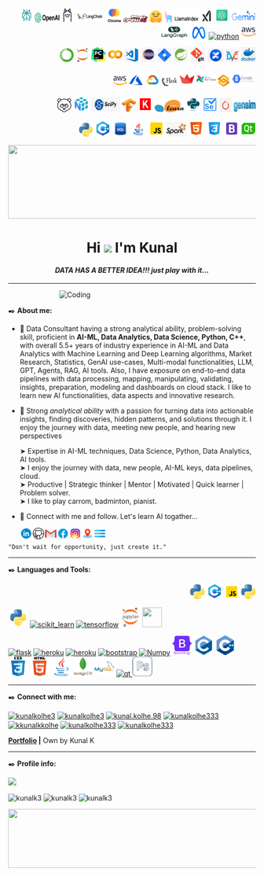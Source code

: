<p align="right"> 
  <a href="" target="_blank"> <img src="./images/ico_perplexityai.png" alt="python" width="25" height="30"/></a>
  <a href="" target="_blank"> <img src="./images/ico_openai.png" alt="python" width="50" height="20"/></a>
  <a href="" target="_blank"> <img src="./images/ico_ollama.png" alt="python" width="25" height=30"/></a>
  <a href="" target="_blank"> <img src="./images/ico_langchain.png" alt="python" width="60" height="25"/></a>
  <a href="" target="_blank"> <img src="./images/ico_chroma.png" alt="python" width="30" height="30"/></a>
  <a href="" target="_blank"> <img src="./images/ico_crewai.png" alt="python" width="50" height="15"/></a>
  <a href="" target="_blank"> <img src="./images/ico_huggingface.png" alt="python" width="25" height="25"/></a>
  <a href="" target="_blank"> <img src="./images/ico_llamaindex.png" alt="python" width="70" height="25"/></a> 
  <a href="" target="_blank"> <img src="./images/ico_groq.png" alt="python" width="25" height="28"/></a>
  <a href="" target="_blank"> <img src="./images/ico_chatgpt.png" alt="python" width="30" height="30"/></a>
  <a href="" target="_blank"> <img src="./images/ico_geminiai.png" alt="python" width="50" height="30"/></a>
  <a href="" target="_blank"> <img src="./images/ico_langgraph.png" alt="python" width="60" height="28"/></a>
  <a href="" target="_blank"> <img src="./images/ico_meta.png" alt="python" width="32" height="25"/></a>
  <a href="" target="_blank"> <img src="./images/openai.png" alt="python" width="60" height="30"/></a>
  <a href="" target="_blank"> <img src="./images/ico_aws.png" alt="python" width="30" height="30"/></a>
  
</p>
<p align="right"> 
  <a href="" target="_blank"> <img src="./images/ico_anaconda.png" alt="python" width="28" height="28"/></a>
  <a href="" target="_blank"> <img src="./images/ico_jupyter.png" alt="python" width="28" height="28"/></a>
  <a href="" target="_blank"> <img src="./images/ico_pycharm.png" alt="python" width="30" height="30"/></a>
  <a href="" target="_blank"> <img src="./images/ico_colab.png" alt="python" width="30" height="30"/></a>
  <a href="" target="_blank"> <img src="./images/ico_vscode.png" alt="python" width="30" height="28"/></a>
  <a href="" target="_blank"> <img src="./images/ico_eclipse.png" alt="python" width="30" height="30"/></a>
  <a href="" target="_blank"> <img src="./images/ico_jira.png" alt="python" width="28" height="28"/></a>
  <a href="" target="_blank"> <img src="./images/ico_springboot.png" alt="python" width="30" height="30"/></a>
  <a href="" target="_blank"> <img src="./images/ico_git.png" alt="python" width="32" height="30"/></a>
  <a href="" target="_blank"> <img src="./images/ico_confluence.png" alt="python" width="32" height="27"/></a>
  <a href="" target="_blank"> <img src="./images/ico_dvc.png" alt="python" width="28" height="25"/></a>
  <a href="" target="_blank"> <img src="./images/ico_docker.png" alt="python" width="30" height="30"/></a>
</p>
<p align="right"> 
  <a href="" target="_blank"> <img src="./images/ico_aws.png" alt="python" width="28" height="30"/></a>
  <a href="" target="_blank"> <img src="./images/ico_azure.png" alt="python" width="30" height="30"/></a>
  <a href="" target="_blank"> <img src="./images/ico_gcp.png" alt="python" width="30" height="30"/></a>
  <a href="" target="_blank"> <img src="./images/ico_flask.png" alt="python" width="32" height="25"/></a>
  <a href="" target="_blank"> <img src="./images/ico_streamlit.png" alt="python" width="30" height="35"/></a>
  <a href="" target="_blank"> <img src="./images/ico_airflow.png" alt="python" width="40" height="35"/></a>
  <a href="" target="_blank"> <img src="./images/ico_gradio.png" alt="python" width="23" height="28"/></a>
  <a href="" target="_blank"> <img src="./images/ico_composer.png" alt="python" width="50" height="35"/></a>
</p>
<p align="right">
  <a href="" target="_blank"> <img src="./images/ico_pandas.png" alt="python" width="28" height="28"/></a>
  <a href="" target="_blank"> <img src="./images/ico_numpy.png" alt="python" width="33" height="33"/></a>
  <a href="" target="_blank"> <img src="./images/ico_scipy.png" alt="python" width="60" height="30"/></a>
  <a href="" target="_blank"> <img src="./images/ico_tensorflow.png" alt="python" width="28" height="28"/></a>
  <a href="" target="_blank"> <img src="./images/ico_keras.png" alt="python" width="30" height="32"/></a>
  <a href="" target="_blank"> <img src="./images/ico_scikitlearn.png" alt="python" width="60" height="25"/></a>
  <a href="" target="_blank"> <img src="./images/ico_nltk.png" alt="python" width="30" height="30"/></a>
  <a href="" target="_blank"> <img src="./images/ico_selenium.png" alt="python" width="30" height="30"/></a>
  <a href="" target="_blank"> <img src="./images/pytorch.png" alt="python" width="25" height="29"/></a> 
  <a href="" target="_blank"> <img src="./images/ico_gensim.png" alt="python" width="45" height="25"/></a> 
</p>
<p align="right"> 
  <a href="" target="_blank"> <img src="./images/ico_python.png" alt="python" width="28" height="28"/></a>
  <a href="" target="_blank"> <img src="./images/ico_cpp.png" alt="python" width="33" height="33"/></a>
  <a href="" target="_blank"> <img src="./images/ico_sql.png" alt="python" width="33" height="32"/></a>
  <a href="" target="_blank"> <img src="./images/ico_java.png" alt="python" width="32" height="32"/></a>
  <a href="" target="_blank"> <img src="./images/ico_js.png" alt="python" width="33" height="33"/></a>
  <a href="" target="_blank"> <img src="./images/ico_spark.png" alt="python" width="40" height="30"/></a>
  <a href="" target="_blank"> <img src="./images/ico_html.png" alt="python" width="33" height="33"/></a>
  <a href="" target="_blank"> <img src="./images/ico_css.png" alt="python" width="33" height="33"/></a>
  <a href="" target="_blank"> <img src="./images/ico_bootstrap.png" alt="python" width="30" height="33"/></a>
  <a href="" target="_blank"> <img src="./images/ico_qt.png" alt="python" width="30" height="33"/></a>
</p>


<div align="center">
<img src="https://user-images.githubusercontent.com/41562231/147804883-98405cbc-c472-46fb-948e-32030725458b.png" height="150" width="1000">
<h1 align="center">Hi <img src="https://raw.githubusercontent.com/MartinHeinz/MartinHeinz/master/wave.gif" height="40px",width="40px"> I'm Kunal</h1><h4><i>DATA HAS A BETTER IDEA!!! just play with it...</i></h4>
</div>

---

<img align="right" alt="Coding" width="400" src="https://miro.medium.com/max/680/1*IRGHmiGsa16stedQvIaZfw.gif"><br>

✒️ __About me:__
- 📌 Data Consultant having a strong analytical ability, problem-solving skill, proficient in __AI-ML, Data Analytics, Data Science, Python, C++__, with overall 5.5+ years of industry experience in AI-ML and Data Analytics with Machine Learning and Deep Learning algorithms, Market Research, Statistics, GenAI use-cases, Multi-modal functionalities, LLM, GPT, Agents, RAG, AI tools. Also, I have exposure on end-to-end data pipelines with data processing, mapping, manipulating, validating, insights, preparation, modeling and dashboards on cloud stack. I like to learn new AI functionalities, data aspects and innovative research.

- 📌 Strong *analytical ability* with a passion for turning data into actionable insights, finding discoveries, hidden patterns, and solutions through it. I enjoy the journey with data, meeting new people, and hearing new perspectives

  ➤ Expertise in AI-ML techniques, Data Science, Python, Data Analytics, AI tools.<br>
  ➤ I enjoy the journey with data, new people, AI-ML keys, data pipelines, cloud.<br>
  ➤ Productive | Strategic thinker | Mentor | Motivated | Quick learner | Problem solver.<br>
  ➤ I like to play carrom, badminton, pianist.

- 📌 Connect with me and follow. Let's learn AI togather...

  <a href="https://www.linkedin.com/in/kunalkolhe3/"><img align="left" src="https://raw.githubusercontent.com/kunalk3/kunalk3/main/images/icons8-linkedin.gif" alt="kunalkolhe3" width="25px"/></a>
  <a href="https://github.com/kunalk3/"><img align="left" src="https://raw.githubusercontent.com/kunalk3/kunalk3/main/images/icons8-github.gif" alt="kunalkolhe3" width="25px"/></a>
  <a href="https://mail.google.com/mail/?view=cm&fs=1&tf=1&to=kunalkoleh333@gmail.com" target="_blank"><img align="left" src="https://raw.githubusercontent.com/kunalk3/kunalk3/main/images/icons8-gmail.gif" alt="kunalkolhe3" width="25px"/></a>
  <a href="https://www.facebook.com/kunal.kolhe98/"><img align="left" src="https://raw.githubusercontent.com/kunalk3/kunalk3/main/images/icons8-facebook.gif" alt="kunalkolhe3" width="25px"/></a>
  <a href="https://www.instagram.com/kkunalkkolhe/"><img align="left" src="https://raw.githubusercontent.com/kunalk3/kunalk3/main/images/icons8-instagram.gif" alt="kunalkolhe3" width="25px"/></a>
  <a href="https://www.google.com/maps/place/Pune,+Maharashtra/"><img align="left" src="https://raw.githubusercontent.com/kunalk3/kunalk3/main/images/icons8-location.gif" alt="kunalkolhe3" width="25px"/></a>
  <a href="https://kunalk3.github.io/Portfolio-Website-Kunalk3/"><img align="left" src="https://raw.githubusercontent.com/kunalk3/kunalk3/main/images/icons8-menu.gif" alt="kunalkolhe3" width="25px"/></a>
  <br>


```
"Don't wait for opportunity, just create it."
```

---

✒️ __Languages and Tools:__
<p align="right"> 
  <a href="" target="_blank"> <img src="./images/ico_python.png" alt="python" width="30" height="30"/></a>
  <a href="" target="_blank"> <img src="./images/ico_cpp.png" alt="python" width="32" height="32"/></a>
  <a href="" target="_blank"> <img src="./images/ico_js.png" alt="python" width="30" height="30"/></a>
  <a href="" target="_blank"> <img src="./images/ico_python.png" alt="python" width="30" height="30"/></a>
</p>
  
<p>
  <a href="https://www.python.org" target="_blank"> <img src="https://raw.githubusercontent.com/devicons/devicon/master/icons/python/python-original.svg" alt="python" width="40" height="40"/></a>
  <a href="https://scikit-learn.org/" target="_blank"> <img src="https://upload.wikimedia.org/wikipedia/commons/0/05/Scikit_learn_logo_small.svg" alt="scikit_learn" width="40" height="40"/></a> 
  <a href="https://www.tensorflow.org" target="_blank"> <img src="https://www.vectorlogo.zone/logos/tensorflow/tensorflow-icon.svg" alt="tensorflow" width="40" height="40"/></a>
  <img src="https://raw.githubusercontent.com/github/explore/80688e429a7d4ef2fca1e82350fe8e3517d3494d/topics/jupyter-notebook/jupyter-notebook.png" width="40" height="40"/>
  <img src="https://user-images.githubusercontent.com/44708711/100903610-1db10a00-34ec-11eb-91e1-52481053a3b9.png" width="40" height="40"/>
  <p>
  <a href="https://flask.palletsprojects.com/" target="_blank"> <img src="https://www.vectorlogo.zone/logos/pocoo_flask/pocoo_flask-official.svg" alt="flask" width="40" height="40"/></a>
  <a href="https://aws.amazon.com/" target="_blank"> <img src="https://www.vectorlogo.zone/logos/amazon_aws/amazon_aws-icon.svg" alt="heroku" width="40" height="40"/></a>
  <a href="https://heroku.com" target="_blank"> <img src="https://www.vectorlogo.zone/logos/heroku/heroku-icon.svg" alt="heroku" width="40" height="40"/></a>
  <a href="https://pandas.pydata.org/docs/" target="_blank"> <img src="https://www.vectorlogo.zone/logos/usepanda/usepanda-icon.svg" alt="bootstrap" width="40" height="40"/></a>
  <a href="https://numpy.org/" target="_blank"> <img src="https://www.vectorlogo.zone/logos/numpy/numpy-icon.svg" alt="Numpy" width="40" height="40"/></a>
  <a href="https://getbootstrap.com" target="_blank"> <img src="https://raw.githubusercontent.com/devicons/devicon/master/icons/bootstrap/bootstrap-plain-wordmark.svg" alt="bootstrap" width="40" height="40"/></a>
  <a href="https://www.cprogramming.com/" target="_blank"> <img src="https://raw.githubusercontent.com/devicons/devicon/master/icons/c/c-original.svg" alt="c" width="40" height="40"/></a>
  <a href="https://www.w3schools.com/cpp/" target="_blank"> <img src="https://raw.githubusercontent.com/devicons/devicon/master/icons/cplusplus/cplusplus-original.svg" alt="cplusplus" width="40" height="40"/></a> 
  <a href="https://www.w3schools.com/css/" target="_blank"> <img src="https://raw.githubusercontent.com/devicons/devicon/master/icons/css3/css3-original-wordmark.svg" alt="css3" width="40" height="40"/></a>
  <a href="https://www.w3.org/html/" target="_blank"> <img src="https://raw.githubusercontent.com/devicons/devicon/master/icons/html5/html5-original-wordmark.svg" alt="html5" width="40" height="40"/></a> 
  <a href="https://www.java.com" target="_blank"> <img src="https://raw.githubusercontent.com/devicons/devicon/master/icons/java/java-original.svg" alt="java" width="40" height="40"/></a>
  <a href="https://www.mongodb.com/" target="_blank"> <img src="https://raw.githubusercontent.com/devicons/devicon/master/icons/mongodb/mongodb-original-wordmark.svg" alt="mongodb" width="40" height="40"/></a>
  <a href="https://www.mysql.com/" target="_blank"> <img src="https://raw.githubusercontent.com/devicons/devicon/master/icons/mysql/mysql-original-wordmark.svg" alt="mysql" width="40" height="40"/></a>
  <a href="https://www.qt.io/" target="_blank"> <img src="https://upload.wikimedia.org/wikipedia/commons/0/0b/Qt_logo_2016.svg" alt="qt" width="40" height="40"/>
  <a href="https://www.photoshop.com/en" target="_blank"> <img src="https://raw.githubusercontent.com/devicons/devicon/master/icons/photoshop/photoshop-line.svg" alt="photoshop" width="40" height="40"/></a> 
</p>

---

✒️ __Connect with me:__
<p align="left">
  <a href="https://linkedin.com/in/kunalkolhe3" target="blank"><img align="center" src="https://cdn.jsdelivr.net/npm/simple-icons@3.0.1/icons/linkedin.svg" alt="kunalkolhe3" height="30" width="40"/></a>
  <a href="https://github.com/kunalk3/" target="blank"><img align="center" src="https://cdn.jsdelivr.net/npm/simple-icons@3.0.1/icons/github.svg" alt="kunalkolhe3" height="30" width="40"/></a>
  <a href="https://fb.com/kunal.kolhe.98" target="blank"><img align="center" src="https://cdn.jsdelivr.net/npm/simple-icons@3.0.1/icons/facebook.svg" alt="kunal.kolhe.98" height="30" width="40"/></a>
  <a href="mailto:kunalkolhe333@gmail.com" target="blank"><img align="center" src="https://cdn.jsdelivr.net/npm/simple-icons@3.0.1/icons/gmail.svg" alt="kunalkolhe333" height="30" width="40"/></a>
  <a href="https://instagram.com/kkunalkkolhe" target="blank"><img align="center" src="https://cdn.jsdelivr.net/npm/simple-icons@3.0.1/icons/instagram.svg" alt="kkunalkkolhe" height="30" width="40"/></a>
  <a href="https://www.hackerrank.com/kunalkolhe333" target="blank"><img align="center" src="https://cdn.jsdelivr.net/npm/simple-icons@3.0.1/icons/hackerrank.svg" alt="kunalkolhe333" height="30" width="40"/></a>
      <a href="https://kunalk3.github.io/Portfolio-Website-Kunalk3/" target="blank"><img align="center" src="https://cdn.jsdelivr.net/npm/simple-icons@3.0.1/icons/googlecloud.svg" alt="kunalkolhe333" height="30" width="40"/></a>
  
  <b>[Portfolio](https://kunalk3.github.io/Portfolio-Website-Kunalk3/) |</b> Own by Kunal K
</p>

---

✒️ __Profile info:__

![](https://komarev.com/ghpvc/?username=kunalk3&color=green&label=Profile+Views)
<p> <img align="centre" width="250" src="https://github-readme-stats.vercel.app/api/top-langs?username=kunalk3&show_icons=true&theme=dark&locale=en&layout=compact" alt="kunalk3" />
<img align="centre" width="280" src="https://github-readme-stats.vercel.app/api?username=kunalk3&show_icons=true&theme=dark&locale=en" alt="kunalk3" />
<img align="centre" width="280" src="https://github-readme-streak-stats.herokuapp.com/?user=kunalk3&theme=dark" alt="kunalk3" />


<div align="left">
<img src="https://user-images.githubusercontent.com/41562231/141720940-53eb9b25-777d-4057-9c2d-8e22d2677c7c.png" height="120" width="1000">
</div>
